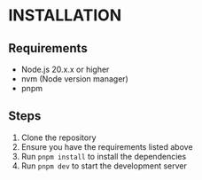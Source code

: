 # INSTALLATION

## Requirements

- Node.js 20.x.x or higher
- nvm (Node version manager)
- pnpm 

## Steps

1. Clone the repository
2. Ensure you have the requirements listed above
3. Run `pnpm install` to install the dependencies
4. Run `pnpm dev` to start the development server
